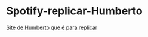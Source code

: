 # Spotify-replicar-Humberto

<a href="https://gabriel-meiki.github.io/Spotify-replicar-humbero/projeto-inicial-spotify/" target="_blank">Site de Humberto que é para replicar</a>
